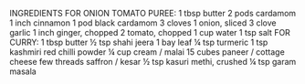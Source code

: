 INGREDIENTS
FOR ONION TOMATO PUREE:
1 tbsp butter
2 pods cardamom
1 inch cinnamon
1 pod black cardamom
3 cloves
1 onion, sliced
3 clove garlic
1 inch ginger, chopped
2 tomato, chopped
1 cup water
1 tsp salt
FOR CURRY:
1 tbsp butter
½ tsp shahi jeera
1 bay leaf
¼ tsp turmeric
1 tsp kashmiri red chilli powder
¼ cup cream / malai
15 cubes paneer / cottage cheese
few threads saffron / kesar
½ tsp kasuri methi, crushed
¼ tsp garam masala